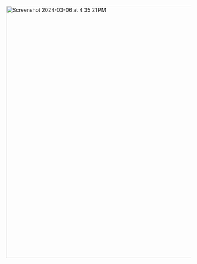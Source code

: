 <img width="687" alt="Screenshot 2024-03-06 at 4 35 21 PM" src="https://github.com/cyhfe/note/assets/78200034/debe1eec-479a-40ac-8e2e-ebe8fe9f1700">
